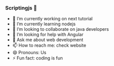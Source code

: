 ### Scriptingjs  👋



- 🔭 I’m currently working on next tutorial
- 🌱 I’m currently learning nodejs
- 👯 I’m looking to collaborate on java developers
- 🤔 I’m looking for help with Angular
- 💬 Ask me about web development
- 📫 How to reach me: check website
- 😄 Pronouns: Us
- ⚡ Fun fact: coding is fun

